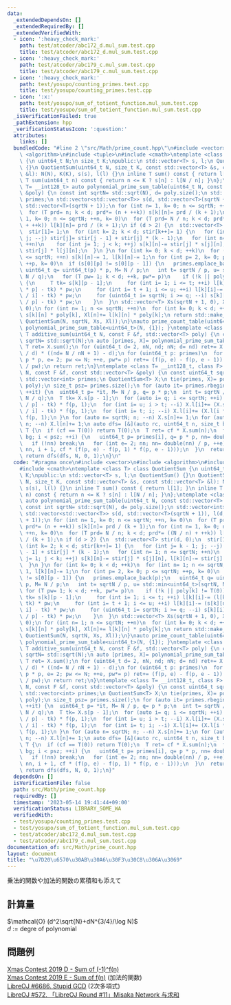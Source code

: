 ```yaml
---
data:
  _extendedDependsOn: []
  _extendedRequiredBy: []
  _extendedVerifiedWith:
  - icon: ':heavy_check_mark:'
    path: test/atcoder/abc172_d.mul_sum.test.cpp
    title: test/atcoder/abc172_d.mul_sum.test.cpp
  - icon: ':heavy_check_mark:'
    path: test/atcoder/abc179_c.mul_sum.test.cpp
    title: test/atcoder/abc179_c.mul_sum.test.cpp
  - icon: ':heavy_check_mark:'
    path: test/yosupo/counting_primes.test.cpp
    title: test/yosupo/counting_primes.test.cpp
  - icon: ':x:'
    path: test/yosupo/sum_of_totient_function.mul_sum.test.cpp
    title: test/yosupo/sum_of_totient_function.mul_sum.test.cpp
  _isVerificationFailed: true
  _pathExtension: hpp
  _verificationStatusIcon: ':question:'
  attributes:
    links: []
  bundledCode: "#line 2 \"src/Math/prime_count.hpp\"\n#include <vector>\n#include\
    \ <algorithm>\n#include <tuple>\n#include <cmath>\ntemplate <class T> class QuotientSum\
    \ {\n uint64_t N;\n size_t K;\npublic:\n std::vector<T> s, l;\n QuotientSum()\
    \ {}\n QuotientSum(uint64_t N, size_t K, const std::vector<T> &s, const std::vector<T>\
    \ &l): N(N), K(K), s(s), l(l) {}\n inline T sum() const { return l[1]; }\n inline\
    \ T sum(uint64_t n) const { return n <= K ? s[n] : l[N / n]; }\n};\ntemplate <class\
    \ T= __int128_t> auto polynomial_prime_sum_table(uint64_t N, const std::vector<T>\
    \ &poly) {\n const int sqrtN= std::sqrt(N), d= poly.size();\n std::vector<int>\
    \ primes;\n std::vector<std::vector<T>> s(d, std::vector<T>(sqrtN + 1)), l(d,\
    \ std::vector<T>(sqrtN + 1));\n for (int n= 1, k= 0; n <= sqrtN; ++n, k= 0)\n\
    \  for (T prd= n; k < d; prd*= (n + ++k)) s[k][n]= prd / (k + 1);\n for (int n=\
    \ 1, k= 0; n <= sqrtN; ++n, k= 0)\n  for (T prd= N / n; k < d; prd*= ((N / n)\
    \ + ++k)) l[k][n]= prd / (k + 1);\n if (d > 2) {\n  std::vector<T> stir(d, 0);\n\
    \  stir[1]= 1;\n  for (int k= 2; k < d; stir[k++]= 1) {\n   for (int j= k - 1;\
    \ j; --j) stir[j]= stir[j - 1] + stir[j] * (k - 1);\n   for (int n= 1; n <= sqrtN;\
    \ ++n)\n    for (int j= 1; j < k; ++j) s[k][n]-= stir[j] * s[j][n], l[k][n]-=\
    \ stir[j] * l[j][n];\n  }\n }\n for (int k= 0; k < d; ++k)\n  for (int n= 1; n\
    \ <= sqrtN; ++n) s[k][n]-= 1, l[k][n]-= 1;\n for (int p= 2, k= 0; p <= sqrtN;\
    \ ++p, k= 0)\n  if (s[0][p] != s[0][p - 1]) {\n   primes.emplace_back(p);\n  \
    \ uint64_t q= uint64_t(p) * p, M= N / p;\n   int t= sqrtN / p, u= std::min<uint64_t>(sqrtN,\
    \ N / q);\n   for (T pw= 1; k < d; ++k, pw*= p)\n    if (!k || poly[k] != T(0))\
    \ {\n     T tk= s[k][p - 1];\n     for (int i= 1; i <= t; ++i) l[k][i]-= (l[k][i\
    \ * p] - tk) * pw;\n     for (int i= t + 1; i <= u; ++i) l[k][i]-= (s[k][double(M)\
    \ / i] - tk) * pw;\n     for (uint64_t i= sqrtN; i >= q; --i) s[k][i]-= (s[k][double(i)\
    \ / p] - tk) * pw;\n    }\n  }\n std::vector<T> Xs(sqrtN + 1, 0), Xl(sqrtN + 1,\
    \ 0);\n for (int n= 1; n <= sqrtN; ++n)\n  for (int k= 0; k < d; ++k) Xs[n]+=\
    \ s[k][n] * poly[k], Xl[n]+= l[k][n] * poly[k];\n return std::make_pair(primes,\
    \ QuotientSum(N, sqrtN, Xs, Xl));\n}\nauto prime_count_table(uint64_t N) { return\
    \ polynomial_prime_sum_table<uint64_t>(N, {1}); }\ntemplate <class T, class F>\
    \ T additive_sum(uint64_t N, const F &f, std::vector<T> poly) {\n const uint64_t\
    \ sqrtN= std::sqrt(N);\n auto [primes, X]= polynomial_prime_sum_table<T>(N, poly);\n\
    \ T ret= X.sum();\n for (uint64_t d= 2, nN, nd; nN; d= nd) ret+= X.sum(nN= double(N)\
    \ / d) * ((nd= N / nN + 1) - d);\n for (uint64_t p: primes)\n  for (uint64_t pw=\
    \ p * p, e= 2; pw <= N; ++e, pw*= p) ret+= (f(p, e) - f(p, e - 1)) * uint64_t(double(N)\
    \ / pw);\n return ret;\n}\ntemplate <class T= __int128_t, class F> T multiplicative_sum(uint64_t\
    \ N, const F &f, const std::vector<T> &poly) {\n const uint64_t sqrtN= std::sqrt(N);\n\
    \ std::vector<int> primes;\n QuotientSum<T> X;\n tie(primes, X)= polynomial_prime_sum_table<T>(N,\
    \ poly);\n size_t psz= primes.size();\n for (auto it= primes.rbegin(); it != primes.rend();\
    \ ++it) {\n  uint64_t p= *it, M= N / p, q= p * p;\n  int t= sqrtN / p, u= std::min(sqrtN,\
    \ N / q);\n  T tk= X.s[p - 1];\n  for (auto i= q; i <= sqrtN; ++i) X.s[i]+= (X.s[double(i)\
    \ / p] - tk) * f(p, 1);\n  for (int i= u; i > t; --i) X.l[i]+= (X.s[double(M)\
    \ / i] - tk) * f(p, 1);\n  for (int i= t; i; --i) X.l[i]+= (X.l[i * p] - tk) *\
    \ f(p, 1);\n }\n for (auto n= sqrtN; n; --n) X.s[n]+= 1;\n for (auto n= sqrtN;\
    \ n; --n) X.l[n]+= 1;\n auto dfs= [&](auto rc, uint64_t n, size_t bg, T cf) ->\
    \ T {\n  if (cf == T(0)) return T(0);\n  T ret= cf * X.sum(n);\n  for (auto i=\
    \ bg; i < psz; ++i) {\n   uint64_t p= primes[i], q= p * p, nn= double(n) / q;\n\
    \   if (!nn) break;\n   for (int e= 2; nn; nn= double(nn) / p, ++e) ret+= rc(rc,\
    \ nn, i + 1, cf * (f(p, e) - f(p, 1) * f(p, e - 1)));\n  }\n  return ret;\n };\n\
    \ return dfs(dfs, N, 0, 1);\n}\n"
  code: "#pragma once\n#include <vector>\n#include <algorithm>\n#include <tuple>\n\
    #include <cmath>\ntemplate <class T> class QuotientSum {\n uint64_t N;\n size_t\
    \ K;\npublic:\n std::vector<T> s, l;\n QuotientSum() {}\n QuotientSum(uint64_t\
    \ N, size_t K, const std::vector<T> &s, const std::vector<T> &l): N(N), K(K),\
    \ s(s), l(l) {}\n inline T sum() const { return l[1]; }\n inline T sum(uint64_t\
    \ n) const { return n <= K ? s[n] : l[N / n]; }\n};\ntemplate <class T= __int128_t>\
    \ auto polynomial_prime_sum_table(uint64_t N, const std::vector<T> &poly) {\n\
    \ const int sqrtN= std::sqrt(N), d= poly.size();\n std::vector<int> primes;\n\
    \ std::vector<std::vector<T>> s(d, std::vector<T>(sqrtN + 1)), l(d, std::vector<T>(sqrtN\
    \ + 1));\n for (int n= 1, k= 0; n <= sqrtN; ++n, k= 0)\n  for (T prd= n; k < d;\
    \ prd*= (n + ++k)) s[k][n]= prd / (k + 1);\n for (int n= 1, k= 0; n <= sqrtN;\
    \ ++n, k= 0)\n  for (T prd= N / n; k < d; prd*= ((N / n) + ++k)) l[k][n]= prd\
    \ / (k + 1);\n if (d > 2) {\n  std::vector<T> stir(d, 0);\n  stir[1]= 1;\n  for\
    \ (int k= 2; k < d; stir[k++]= 1) {\n   for (int j= k - 1; j; --j) stir[j]= stir[j\
    \ - 1] + stir[j] * (k - 1);\n   for (int n= 1; n <= sqrtN; ++n)\n    for (int\
    \ j= 1; j < k; ++j) s[k][n]-= stir[j] * s[j][n], l[k][n]-= stir[j] * l[j][n];\n\
    \  }\n }\n for (int k= 0; k < d; ++k)\n  for (int n= 1; n <= sqrtN; ++n) s[k][n]-=\
    \ 1, l[k][n]-= 1;\n for (int p= 2, k= 0; p <= sqrtN; ++p, k= 0)\n  if (s[0][p]\
    \ != s[0][p - 1]) {\n   primes.emplace_back(p);\n   uint64_t q= uint64_t(p) *\
    \ p, M= N / p;\n   int t= sqrtN / p, u= std::min<uint64_t>(sqrtN, N / q);\n  \
    \ for (T pw= 1; k < d; ++k, pw*= p)\n    if (!k || poly[k] != T(0)) {\n     T\
    \ tk= s[k][p - 1];\n     for (int i= 1; i <= t; ++i) l[k][i]-= (l[k][i * p] -\
    \ tk) * pw;\n     for (int i= t + 1; i <= u; ++i) l[k][i]-= (s[k][double(M) /\
    \ i] - tk) * pw;\n     for (uint64_t i= sqrtN; i >= q; --i) s[k][i]-= (s[k][double(i)\
    \ / p] - tk) * pw;\n    }\n  }\n std::vector<T> Xs(sqrtN + 1, 0), Xl(sqrtN + 1,\
    \ 0);\n for (int n= 1; n <= sqrtN; ++n)\n  for (int k= 0; k < d; ++k) Xs[n]+=\
    \ s[k][n] * poly[k], Xl[n]+= l[k][n] * poly[k];\n return std::make_pair(primes,\
    \ QuotientSum(N, sqrtN, Xs, Xl));\n}\nauto prime_count_table(uint64_t N) { return\
    \ polynomial_prime_sum_table<uint64_t>(N, {1}); }\ntemplate <class T, class F>\
    \ T additive_sum(uint64_t N, const F &f, std::vector<T> poly) {\n const uint64_t\
    \ sqrtN= std::sqrt(N);\n auto [primes, X]= polynomial_prime_sum_table<T>(N, poly);\n\
    \ T ret= X.sum();\n for (uint64_t d= 2, nN, nd; nN; d= nd) ret+= X.sum(nN= double(N)\
    \ / d) * ((nd= N / nN + 1) - d);\n for (uint64_t p: primes)\n  for (uint64_t pw=\
    \ p * p, e= 2; pw <= N; ++e, pw*= p) ret+= (f(p, e) - f(p, e - 1)) * uint64_t(double(N)\
    \ / pw);\n return ret;\n}\ntemplate <class T= __int128_t, class F> T multiplicative_sum(uint64_t\
    \ N, const F &f, const std::vector<T> &poly) {\n const uint64_t sqrtN= std::sqrt(N);\n\
    \ std::vector<int> primes;\n QuotientSum<T> X;\n tie(primes, X)= polynomial_prime_sum_table<T>(N,\
    \ poly);\n size_t psz= primes.size();\n for (auto it= primes.rbegin(); it != primes.rend();\
    \ ++it) {\n  uint64_t p= *it, M= N / p, q= p * p;\n  int t= sqrtN / p, u= std::min(sqrtN,\
    \ N / q);\n  T tk= X.s[p - 1];\n  for (auto i= q; i <= sqrtN; ++i) X.s[i]+= (X.s[double(i)\
    \ / p] - tk) * f(p, 1);\n  for (int i= u; i > t; --i) X.l[i]+= (X.s[double(M)\
    \ / i] - tk) * f(p, 1);\n  for (int i= t; i; --i) X.l[i]+= (X.l[i * p] - tk) *\
    \ f(p, 1);\n }\n for (auto n= sqrtN; n; --n) X.s[n]+= 1;\n for (auto n= sqrtN;\
    \ n; --n) X.l[n]+= 1;\n auto dfs= [&](auto rc, uint64_t n, size_t bg, T cf) ->\
    \ T {\n  if (cf == T(0)) return T(0);\n  T ret= cf * X.sum(n);\n  for (auto i=\
    \ bg; i < psz; ++i) {\n   uint64_t p= primes[i], q= p * p, nn= double(n) / q;\n\
    \   if (!nn) break;\n   for (int e= 2; nn; nn= double(nn) / p, ++e) ret+= rc(rc,\
    \ nn, i + 1, cf * (f(p, e) - f(p, 1) * f(p, e - 1)));\n  }\n  return ret;\n };\n\
    \ return dfs(dfs, N, 0, 1);\n}"
  dependsOn: []
  isVerificationFile: false
  path: src/Math/prime_count.hpp
  requiredBy: []
  timestamp: '2023-05-14 19:41:44+09:00'
  verificationStatus: LIBRARY_SOME_WA
  verifiedWith:
  - test/yosupo/counting_primes.test.cpp
  - test/yosupo/sum_of_totient_function.mul_sum.test.cpp
  - test/atcoder/abc172_d.mul_sum.test.cpp
  - test/atcoder/abc179_c.mul_sum.test.cpp
documentation_of: src/Math/prime_count.hpp
layout: document
title: "\u7D20\u6570\u30AB\u30A6\u30F3\u30C8\u306A\u3069"
---
```

乗法的関数や加法的関数の累積和も添えて

## 計算量
$\mathcal{O} (d^2\sqrt{N}+dN^{3/4}/\log N)$ \
$d$ := degre of polynomial
## 問題例
[Xmas Contest 2019 D - Sum of (-1)^f(n)](https://atcoder.jp/contests/xmascon19/tasks/xmascon19_d) \
[Xmas Contest 2019 E - Sum of f(n)](https://atcoder.jp/contests/xmascon19/tasks/xmascon19_e) (加法的関数) \
[LibreOJ #6686. Stupid GCD](https://loj.ac/p/6686) (2次多項式) \
[LibreOJ #572. 「LibreOJ Round #11」Misaka Network 与求和](https://loj.ac/p/572) 
